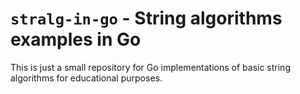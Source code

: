 # `stralg-in-go` - String algorithms examples in Go

This is just a small repository for Go implementations of basic
string algorithms for educational purposes.
